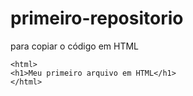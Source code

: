 # primeiro-repositorio

para copiar o código em HTML
```
<html>
<h1>Meu primeiro arquivo em HTML</h1>
</html>
```
